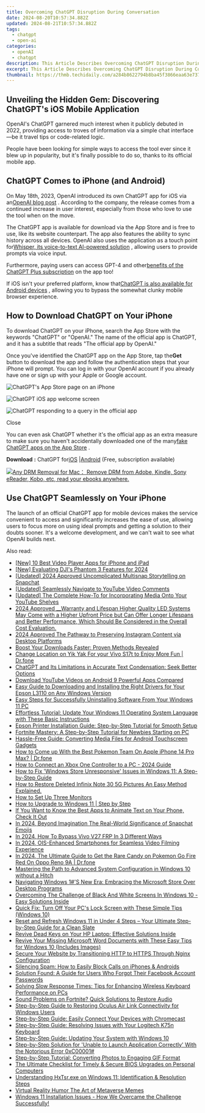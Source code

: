 ```yaml
---
title: Overcoming ChatGPT Disruption During Conversation
date: 2024-08-20T10:57:34.882Z
updated: 2024-08-21T10:57:34.882Z
tags:
  - chatgpt
  - open-ai
categories:
  - openAI
  - chatgpt
description: This Article Describes Overcoming ChatGPT Disruption During Conversation
excerpt: This Article Describes Overcoming ChatGPT Disruption During Conversation
thumbnail: https://thmb.techidaily.com/a284b8622794b8ba45f3866eaa63e737e0684e210dde0d1e1927202914413ca4.jpg
---
```


## Unveiling the Hidden Gem: Discovering ChatGPT's iOS Mobile Application

 OpenAI's ChatGPT garnered much interest when it publicly debuted in 2022, providing access to troves of information via a simple chat interface—be it travel tips or code-related logic.

 People have been looking for simple ways to access the tool ever since it blew up in popularity, but it's finally possible to do so, thanks to its official mobile app.

## ChatGPT Comes to iPhone (and Android)

 On May 18th, 2023, OpenAI introduced its own ChatGPT app for iOS via an[OpenAI blog post](https://openai.com/blog/introducing-the-chatgpt-app-for-ios) . According to the company, the release comes from a continued increase in user interest, especially from those who love to use the tool when on the move.

 The ChatGPT app is available for download via the App Store and is free to use, like its website counterpart. The app also features the ability to sync history across all devices. OpenAI also uses the application as a touch point for[Whisper, its voice-to-text AI-powered solution](https://www.makeuseof.com/dictate-documents-openai-whisper/) , allowing users to provide prompts via voice input.

 Furthermore, paying users can access GPT-4 and other[benefits of the ChatGPT Plus subscription](https://www.makeuseof.com/chatgpt-plus-subscription-worth-it/) on the app too!

 If iOS isn't your preferred platform, know that[ChatGPT is also available for Android devices](https://www.makeuseof.com/chatgpt-is-now-available-on-android/) , allowing you to bypass the somewhat clunky mobile browser experience.

## How to Download ChatGPT on Your iPhone

 To download ChatGPT on your iPhone, search the App Store with the keywords "ChatGPT" or "OpenAI." The name of the official app is ChatGPT, and it has a subtitle that reads "The official app by OpenAI."

 Once you've identified the ChatGPT app on the App Store, tap the**Get** button to download the app and follow the authentication steps that your iPhone will prompt. You can log in with your OpenAI account if you already have one or sign up with your Apple or Google account.

![ChatGPT's App Store page on an iPhone](https://static1.makeuseofimages.com/wordpress/wp-content/uploads/2023/08/chatgpt-s-app-store-page-on-an-iphone.jpg)

![ChatGPT iOS app welcome screen](https://static1.makeuseofimages.com/wordpress/wp-content/uploads/2023/08/chatgpt-ios-app-welcome-screen.jpg)

![ChatGPT responding to a query in the official app](https://static1.makeuseofimages.com/wordpress/wp-content/uploads/2023/08/chatgpt-responding-to-a-query-in-the-official-app.jpg)

Close

 You can even ask ChatGPT whether it's the official app as an extra measure to make sure you haven't accidentally downloaded one of the many[fake ChatGPT apps on the App Store](https://www.makeuseof.com/how-to-spot-fake-chatgpt-app-on-apple-app-store/) .

**Download** **:** ChatGPT for[iOS](http://apps.apple.com/app/openai-chatgpt/id6448311069) |[Android](https://www.anrdoezrs.net/links/7251228/type/dlg/sid/UUmuoUeUpU2025542/https://play.google.com/store/apps/details?id=com.openai.chatgpt&hl=en&gl=US) (Free, subscription available)

<!-- affiliate ads begin -->
<a href="https://secure.2checkout.com/order/checkout.php?PRODS=4600114&QTY=1&AFFILIATE=108875&CART=1"><img src="https://www.epubor.com/images/drm-removal-feature2.png" border="0">Any DRM Removal for Mac： Remove DRM from Adobe, Kindle, Sony eReader, Kobo, etc, read your ebooks anywhere.</a>
<!-- affiliate ads end -->
## Use ChatGPT Seamlessly on Your iPhone

 The launch of an official ChatGPT app for mobile devices makes the service convenient to access and significantly increases the ease of use, allowing users to focus more on using ideal prompts and getting a solution to their doubts sooner. It's a welcome development, and we can't wait to see what OpenAI builds next.


<ins class="adsbygoogle"
     style="display:block"
     data-ad-format="autorelaxed"
     data-ad-client="ca-pub-7571918770474297"
     data-ad-slot="1223367746"></ins>



<ins class="adsbygoogle"
     style="display:block"
     data-ad-client="ca-pub-7571918770474297"
     data-ad-slot="8358498916"
     data-ad-format="auto"
     data-full-width-responsive="true"></ins>

<span class="atpl-alsoreadstyle">Also read:</span>
<div><ul>
<li><a href="https://extra-hints.techidaily.com/new-10-best-video-player-apps-for-iphone-and-ipad/"><u>[New] 10 Best Video Player Apps for iPhone and iPad</u></a></li>
<li><a href="https://fox-cloud.techidaily.com/new-evaluating-djis-phantom-3-features-for-2024/"><u>[New] Evaluating DJI's Phantom 3 Features for 2024</u></a></li>
<li><a href="https://snapchat-videos.techidaily.com/updated-2024-approved-uncomplicated-multisnap-storytelling-on-snapchat/"><u>[Updated] 2024 Approved  Uncomplicated Multisnap Storytelling on Snapchat</u></a></li>
<li><a href="https://extra-support.techidaily.com/updated-seamlessly-navigate-to-youtube-video-comments/"><u>[Updated] Seamlessly Navigate to YouTube Video Comments</u></a></li>
<li><a href="https://some-approaches.techidaily.com/updated-the-complete-how-to-for-incorporating-media-onto-your-youtube-shelves/"><u>[Updated] The Complete How-To for Incorporating Media Onto Your YouTube Shelves</u></a></li>
<li><a href="https://facebook-record-videos.techidaily.com/2024-approved-warranty-and-lifespan-higher-quality-led-systems-may-come-with-a-higher-upfront-price-but-can-offer-longer-lifespans-and-better-performance-wh/"><u>2024 Approved  __Warranty and Lifespan  Higher Quality LED Systems May Come with a Higher Upfront Price but Can Offer Longer Lifespans and Better Performance, Which Should Be Considered in the Overall Cost Evaluation.</u></a></li>
<li><a href="https://instagram-video-recordings.techidaily.com/2024-approved-the-pathway-to-preserving-instagram-content-via-desktop-platforms/"><u>2024 Approved  The Pathway to Preserving Instagram Content via Desktop Platforms</u></a></li>
<li><a href="https://tech-hub.techidaily.com/boost-your-downloads-faster-proven-methods-revealed/"><u>Boost Your Downloads Faster: Proven Methods Revealed</u></a></li>
<li><a href="https://location-social.techidaily.com/change-location-on-yik-yak-for-your-vivo-s17t-to-enjoy-more-fun-drfone-by-drfone-virtual-android/"><u>Change Location on Yik Yak For your Vivo S17t to Enjoy More Fun | Dr.fone</u></a></li>
<li><a href="https://tech-revival.techidaily.com/chatgpt-and-its-limitations-in-accurate-text-condensation-seek-better-options/"><u>ChatGPT and Its Limitations in Accurate Text Condensation: Seek Better Options</u></a></li>
<li><a href="https://youtube-blog.techidaily.com/oad-youtube-videos-on-android-9-powerful-apps-compared/"><u>Download YouTube Videos on Android  9 Powerful Apps Compared</u></a></li>
<li><a href="https://driver-download.techidaily.com/easy-guide-to-downloading-and-installing-the-right-drivers-for-your-epson-l3110-on-any-windows-version/"><u>Easy Guide to Downloading and Installing the Right Drivers for Your Epson L3110 on Any Windows Version</u></a></li>
<li><a href="https://tech-hub.techidaily.com/easy-steps-for-successfully-uninstalling-software-from-your-windows-11-pc/"><u>Easy Steps for Successfully Uninstalling Software From Your Windows 11 PC</u></a></li>
<li><a href="https://tech-hub.techidaily.com/effortless-tutorial-update-your-windows-11-operating-system-language-with-these-basic-instructions/"><u>Effortless Tutorial: Update Your Windows 11 Operating System Language with These Basic Instructions</u></a></li>
<li><a href="https://tech-hub.techidaily.com/epson-printer-installation-guide-step-by-step-tutorial-for-smooth-setup/"><u>Epson Printer Installation Guide: Step-by-Step Tutorial for Smooth Setup</u></a></li>
<li><a href="https://tech-hub.techidaily.com/fortnite-mastery-a-step-by-step-tutorial-for-newbies-starting-on-pc/"><u>Fortnite Mastery: A Step-by-Step Tutorial for Newbies Starting on PC</u></a></li>
<li><a href="https://media-tips.techidaily.com/hassle-free-guide-converting-media-files-for-android-touchscreen-gadgets/"><u>Hassle-Free Guide: Converting Media Files for Android Touchscreen Gadgets</u></a></li>
<li><a href="https://ios-pokemon-go.techidaily.com/how-to-come-up-with-the-best-pokemon-team-on-apple-iphone-14-pro-max-drfone-by-drfone-virtual-ios/"><u>How to Come up With the Best Pokemon Team On Apple iPhone 14 Pro Max? | Dr.fone</u></a></li>
<li><a href="https://tech-hub.techidaily.com/how-to-connect-an-xbox-one-controller-to-a-pc-2024-guide/"><u>How to Connect an Xbox One Controller to a PC - 2024 Guide</u></a></li>
<li><a href="https://tech-hub.techidaily.com/how-to-fix-windows-store-unresponsive-issues-in-windows-11-a-step-by-step-guide/"><u>How to Fix 'Windows Store Unresponsive' Issues in Windows 11: A Step-by-Step Guide</u></a></li>
<li><a href="https://blog-min.techidaily.com/how-to-restore-deleted-infinix-note-30-5g-pictures-an-easy-method-explained-by-fonelab-android-recover-pictures/"><u>How to Restore Deleted Infinix Note 30 5G Pictures  An Easy Method Explained.</u></a></li>
<li><a href="https://tech-hub.techidaily.com/how-to-set-up-three-monitors/"><u>How to Set Up Three Monitors</u></a></li>
<li><a href="https://tech-hub.techidaily.com/how-to-upgrade-to-windows-11-step-by-step/"><u>How to Upgrade to Windows 11 | Step by Step</u></a></li>
<li><a href="https://ai-vdieo-software.techidaily.com/if-you-want-to-know-the-best-apps-to-animate-text-on-your-phone-check-it-out/"><u>If You Want to Know the Best Apps to Animate Text on Your Phone, Check It Out</u></a></li>
<li><a href="https://snapchat-videos.techidaily.com/in-2024-beyond-imagination-the-real-world-significance-of-snapchat-emojis/"><u>In 2024, Beyond Imagination  The Real-World Significance of Snapchat Emojis</u></a></li>
<li><a href="https://bypass-frp.techidaily.com/in-2024-how-to-bypass-vivo-v27-frp-in-3-different-ways-by-drfone-android/"><u>In 2024, How To Bypass Vivo V27 FRP In 3 Different Ways</u></a></li>
<li><a href="https://extra-guidance.techidaily.com/in-2024-ois-enhanced-smartphones-for-seamless-video-filming-experience/"><u>In 2024, OIS-Enhanced Smartphones for Seamless Video Filming Experience</u></a></li>
<li><a href="https://android-pokemon-go.techidaily.com/in-2024-the-ultimate-guide-to-get-the-rare-candy-on-pokemon-go-fire-red-on-oppo-reno-9a-drfone-by-drfone-virtual-android/"><u>In 2024, The Ultimate Guide to Get the Rare Candy on Pokemon Go Fire Red On Oppo Reno 9A | Dr.fone</u></a></li>
<li><a href="https://tech-hub.techidaily.com/mastering-the-path-to-advanced-system-configuration-in-windows-10-without-a-hitch/"><u>Mastering the Path to Advanced System Configuration in Windows 10 without a Hitch</u></a></li>
<li><a href="https://tech-hub.techidaily.com/navigating-windows-1s-new-era-embracing-the-microsoft-store-over-desktop-programs/"><u>Navigating Windows 1#'S New Era: Embracing the Microsoft Store Over Desktop Programs</u></a></li>
<li><a href="https://tech-hub.techidaily.com/overcoming-the-challenge-of-black-and-white-screens-in-windows-10-easy-solutions-inside/"><u>Overcoming The Challenge of Black And White Screens In Windows 10 - Easy Solutions Inside</u></a></li>
<li><a href="https://tech-hub.techidaily.com/quick-fix-turn-off-your-pcs-lock-screen-with-these-simple-tips-windows-10/"><u>Quick Fix: Turn Off Your PC's Lock Screen with These Simple Tips (Windows 10)</u></a></li>
<li><a href="https://tech-hub.techidaily.com/reset-and-refresh-windows-11-in-under-4-steps-your-ultimate-step-by-step-guide-for-a-clean-slate/"><u>Reset and Refresh Windows 11 in Under 4 Steps – Your Ultimate Step-by-Step Guide for a Clean Slate</u></a></li>
<li><a href="https://common-error.techidaily.com/1723202683042-revive-dead-keys-on-your-hp-laptop-effective-solutions-inside/"><u>Revive Dead Keys on Your HP Laptop: Effective Solutions Inside</u></a></li>
<li><a href="https://tech-hub.techidaily.com/revive-your-missing-microsoft-word-documents-with-these-easy-tips-for-windows-10-includes-images/"><u>Revive Your Missing Microsoft Word Documents with These Easy Tips for Windows 10 (Includes Images)</u></a></li>
<li><a href="https://tech-hub.techidaily.com/secure-your-website-by-transitioning-http-to-https-through-nginx-configuration/"><u>Secure Your Website by Transitioning HTTP to HTTPS Through Nginx Configuration</u></a></li>
<li><a href="https://tech-hub.techidaily.com/silencing-spam-how-to-easily-block-calls-on-iphones-and-androids/"><u>Silencing Spam: How to Easily Block Calls on iPhones & Androids</u></a></li>
<li><a href="https://tech-hub.techidaily.com/solution-found-a-guide-for-users-who-forgot-their-facebook-account-passwords/"><u>Solution Found: A Guide for Users Who Forgot Their Facebook Account Passwords</u></a></li>
<li><a href="https://tech-hub.techidaily.com/solving-slow-response-times-tips-for-enhancing-wireless-keyboard-performance-on-pcs/"><u>Solving Slow Response Times: Tips for Enhancing Wireless Keyboard Performance on PCs</u></a></li>
<li><a href="https://tech-hub.techidaily.com/sound-problems-on-fortnite-quick-solutions-to-restore-audio/"><u>Sound Problems on Fortnite? Quick Solutions to Restore Audio</u></a></li>
<li><a href="https://tech-hub.techidaily.com/step-by-step-guide-to-restoring-oculus-air-link-connectivity-for-windows-users/"><u>Step-by-Step Guide to Restoring Oculus Air Link Connectivity for Windows Users</u></a></li>
<li><a href="https://tech-hub.techidaily.com/step-by-step-guide-easily-connect-your-devices-with-chromecast/"><u>Step-by-Step Guide: Easily Connect Your Devices with Chromecast</u></a></li>
<li><a href="https://tech-hub.techidaily.com/step-by-step-guide-resolving-issues-with-your-logitech-k75n-keyboard/"><u>Step-by-Step Guide: Resolving Issues with Your Logitech K75n Keyboard</u></a></li>
<li><a href="https://tech-hub.techidaily.com/step-by-step-guide-updating-your-system-with-windows-10/"><u>Step-by-Step Guide: Updating Your System with Windows 10</u></a></li>
<li><a href="https://tech-hub.techidaily.com/1723808353305-step-by-step-solution-for-unable-to-launch-application-correctly-with-the-notorious-error-0xc00001/"><u>Step-by-Step Solution for 'Unable to Launch Application Correctly' With the Notorious Error 0xC00001#</u></a></li>
<li><a href="https://tech-hub.techidaily.com/step-by-step-tutorial-converting-photos-to-engaging-gif-format/"><u>Step-by-Step Tutorial: Converting Photos to Engaging GIF Format</u></a></li>
<li><a href="https://tech-hub.techidaily.com/the-ultimate-checklist-for-timely-and-secure-bios-upgrades-on-personal-computers/"><u>The Ultimate Checklist for Timely & Secure BIOS Upgrades on Personal Computers</u></a></li>
<li><a href="https://tech-hub.techidaily.com/understanding-hxtsrexe-on-windows-11-identification-and-resolution-steps/"><u>Understanding HxTsr.exe on Windows 11: Identification & Resolution Steps</u></a></li>
<li><a href="https://extra-tips.techidaily.com/virtual-reality-humor-the-art-of-metaverse-memes/"><u>Virtual Reality Humor  The Art of Metaverse Memes</u></a></li>
<li><a href="https://tech-hub.techidaily.com/windows-11-installation-issues-how-we-overcame-the-challenge-successfully/"><u>Windows 11 Installation Issues - How We Overcame the Challenge Successfully!</u></a></li>
</ul></div>

